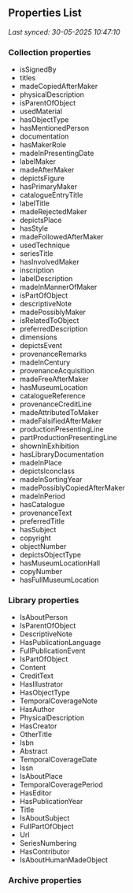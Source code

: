 ## Properties List

_Last synced: 30-05-2025 10:47:10_

### Collection properties
- isSignedBy
- titles
- madeCopiedAfterMaker
- physicalDescription
- isParentOfObject
- usedMaterial
- hasObjectType
- hasMentionedPerson
- documentation
- hasMakerRole
- madeInPresentingDate
- labelMaker
- madeAfterMaker
- depictsFigure
- hasPrimaryMaker
- catalogueEntryTitle
- labelTitle
- madeRejectedMaker
- depictsPlace
- hasStyle
- madeFollowedAfterMaker
- usedTechnique
- seriesTitle
- hasInvolvedMaker
- inscription
- labelDescription
- madeInMannerOfMaker
- isPartOfObject
- descriptiveNote
- madePossiblyMaker
- isRelatedToObject
- preferredDescription
- dimensions
- depictsEvent
- provenanceRemarks
- madeInCentury
- provenanceAcquisition
- madeFreeAfterMaker
- hasMuseumLocation
- catalogueReference
- provenanceCreditLine
- madeAttributedToMaker
- madeFalsifiedAfterMaker
- productionPresentingLine
- partProductionPresentingLine
- shownInExhibition
- hasLibraryDocumentation
- madeInPlace
- depictsIconclass
- madeInSortingYear
- madePossiblyCopiedAfterMaker
- madeInPeriod
- hasCatalogue
- provenanceText
- preferredTitle
- hasSubject
- copyright
- objectNumber
- depictsObjectType
- hasMuseumLocationHall
- copyNumber
- hasFullMuseumLocation
### Library properties
- IsAboutPerson
- IsParentOfObject
- DescriptiveNote
- HasPublicationLanguage
- FullPublicationEvent
- IsPartOfObject
- Content
- CreditText
- HasIllustrator
- HasObjectType
- TemporalCoverageNote
- HasAuthor
- PhysicalDescription
- HasCreator
- OtherTitle
- Isbn
- Abstract
- TemporalCoverageDate
- Issn
- IsAboutPlace
- TemporalCoveragePeriod
- HasEditor
- HasPublicationYear
- Title
- IsAboutSubject
- FullPartOfObject
- Url
- SeriesNumbering
- HasContributor
- IsAboutHumanMadeObject
### Archive properties
